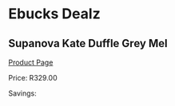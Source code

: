 
# Ebucks Dealz
## Supanova Kate Duffle Grey Mel
[Product Page](https://www.ebucks.com/web/shop/productSelected.do?prodId=1218048053&catId=1218007340)

Price: R329.00

Savings: 


	
